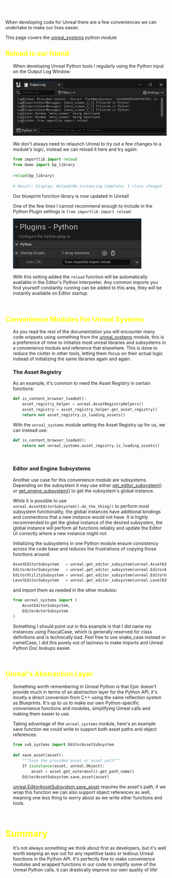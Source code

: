 # <span style="color:white">Python Conveniences</span>

When developing code for Unreal there are a few conveniences we can undertake to make our lives easier.

This page covers the [unreal_systems](../unreal_plugin/PythonRecipeBook/Content/Python/demo/unreal_systems.py) python module



## <span style="color:yellow">Reload is our friend</span>
<ul>

When developing Unreal Python tools I regularly using the Python input on the Output Log Window:

![](images/conveniences_output_window.PNG)

We don't always need to relaunch Unreal to try out a few changes to a module's logic, instead we can reload it
here and try again:
    
```python
from importlib import reload
from demo import bp_library
    
reload(bp_library)

# Result: Display: Reload/Re-instancing Complete: 1 class changed
```
    
Our blueprint function library is now updated in Unreal!

One of the few lines I cannot recommend enough to include in the Python Plugin settings is `from importlib import reload`:

![](images/conveniences_reload.PNG)

With this setting added the `reload` function will be automatically available in the Editor's Python Interpreter.
Any common imports you find yourself constantly running can be added to this area, they will be instantly available on Editor startup.

</ul>
<br>



## <span style="color:yellow">Convenience Modules For Unreal Systems</span>
<ul>

As you read the rest of the documentation you will encounter many code snippets using something from the
[unreal_systems](../unreal_plugin/PythonRecipeBook/Content/Python/demo/unreal_systems.py) module, this is a preference of mine to initialize most
unreal libraries and subsystems in a convenience module and reference that elsewhere. 
This is done to reduce the clutter in other tools, letting them focus on their actual logic instead of 
initializing the same libraries again and again.

### The Asset Registry
    
As an example, it's common to need the Asset Registry in certain functions:
```python
def is_content_browser_loaded():
    asset_registry_helper = unreal.AssetRegistryHelpers()
    asset_registry = asset_registry_helper.get_asset_registry()
    return not asset_registry.is_loading_assets()
```

With the `unreal_systems` module setting the Asset Registry up for us, we can instead use:
```python
def is_content_browser_loaded():
    return not unreal_systems.asset_registry.is_loading_assets()
```

<br>

### Editor and Engine Subsystems
    
Another use case for this convenience module are subsystems. Depending on the subsystem it may use either
[get_editor_subsystem()](https://docs.unrealengine.com/5.1/en-US/PythonAPI/module/unreal.html#unreal.get_editor_subsystem)
or
[get_engine_subsystem()](https://docs.unrealengine.com/5.1/en-US/PythonAPI/module/unreal.html#unreal.get_engine_subsystem)
to get the subsystem's global instance. 
    
While it is possible to use `unreal.AssetEditorSubsystem().do_the_thing()` to perform most subsystem functionality, the global instances
have additional bindings and connections that a new instance would not have. It is highly recommended to get the global instance of the 
desired subsystem, the global instance will perform all functions reliably and update the Editor UI correctly where a new instance might not.
    
Initializing the subsystems in one Python module ensure consistency across the code
base and reduces the frustrations of copying those functions around:
```python
AssetEditorSubsystem   = unreal.get_editor_subsystem(unreal.AssetEditorSubsystem)
EditorActorSubsystem   = unreal.get_editor_subsystem(unreal.EditorActorSubsystem)
EditorUtilitySubsystem = unreal.get_editor_subsystem(unreal.EditorUtilitySubsystem)
LevelEditorSubsystem   = unreal.get_editor_subsystem(unreal.LevelEditorSubsystem)  
```
and import them as needed in the other modules:
```python
from unreal_systems import (
    AssetEditorSubsystem,
    EditorActorSubsystem
)
```
Something I should point out in this example is that I did name my instances using PascalCase, which is generally reserved for class definitions and is technically bad. Feel free to use snake_case instead or camelCase, I did this purely out of laziness to make imports and Unreal Python Doc lookups easier.

</ul>
<br>


## <span style="color:yellow">Unreal's Abstraction Layer</span>
<ul>

Something worth remembering in Unreal Python is that Epic doesn't provide much in terms of an abstraction layer for the Python API, it's mostly a direct conversion
from C++ using the same reflection system as Blueprints. It's up to us to make our own Python-specific convenience functions and modules, simplifying Unreal calls and making them easier to use.

Taking advantage of the `unreal_systems` module, here's an example save function we could write to support both asset paths and object references:
```python
from sub_systems import EditorAssetSubsystem

def save_asset(asset):
    """Save the provided asset or asset path"""
    If isinstance(asset, unreal.Object):
        asset = asset.get_outermost().get_path_name()
    EditorAssetSubsystem.save_asset(asset)
```
[unreal.EditorAssetSubsystem.save_asset](https://docs.unrealengine.com/5.1/en-US/PythonAPI/class/EditorAssetSubsystem.html#unreal.EditorAssetSubsystem.save_asset)
requires the asset's path, if we wrap this function we can also support object references as well, meaning one less thing to worry about as we write other functions and tools.

</ul>
<br>



# <span style="color:yellow">Summary</span>
<ul>

It's not always something we think about first as developers, but it's well worth keeping an eye out for any repetitive tasks or tedious Unreal functions in the
Python API. It's perfectly fine to make convenience modules and wrapped functions in our code to simplify some of the Unreal Python calls, it can drastically
improve our own quality of life!

</ul>

